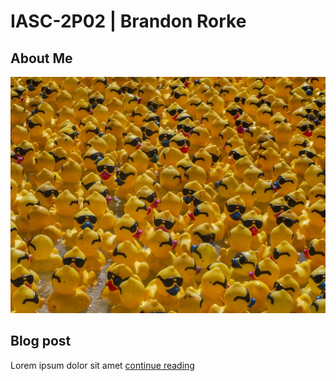 # IASC-2P02 | Brandon Rorke
## About Me

![](images/rubber-duck.jpg)

## Blog post

Lorem ipsum dolor sit amet [continue reading](blog)
